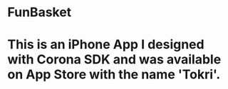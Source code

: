 # FunBasket
# This is an iPhone App I designed with Corona SDK and was available on App Store with the name 'Tokri'.
